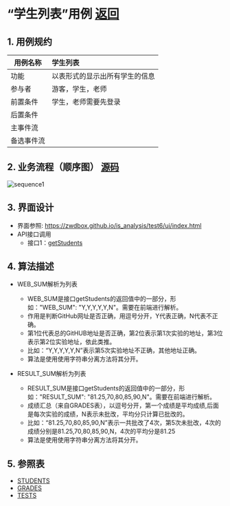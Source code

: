 ﻿<!-- markdownlint-disable MD033-->
<!-- 禁止MD033类型的警告 https://www.npmjs.com/package/markdownlint -->

# “学生列表”用例 [返回](../README.md)
## 1. 用例规约

|用例名称|学生列表|
|-------|:-------------|
|功能|以表形式的显示出所有学生的信息|
|参与者|游客，学生，老师|
|前置条件|学生，老师需要先登录|
|后置条件| |
|主事件流| |
|备选事件流| |

## 2. 业务流程（顺序图） [源码](../src/sequence学生列表.puml)
![sequence1](../sequence学生列表.png) 

## 3. 界面设计
- 界面参照: https://zwdbox.github.io/is_analysis/test6/ui/index.html
- API接口调用
    - 接口1：[getStudents](../接口/getStudents.md) 

## 4. 算法描述

- WEB_SUM解析为列表  
  - WEB_SUM是接口getStudents的返回值中的一部分，形如："WEB_SUM": "Y,Y,Y,Y,Y,N"。需要在前端进行解析。  
  - 作用是判断GitHub网址是否正确，用逗号分开，Y代表正确，N代表不正确。  
  - 第1位代表总的GitHUB地址是否正确，第2位表示第1次实验的地址，第3位表示第2位实验地址，依此类推。
  - 比如：“Y,Y,Y,Y,Y,N”表示第5次实验地址不正确，其他地址正确。  
  - 算法是使用使用字符串分离方法将其分开。

- RESULT_SUM解析为列表
    - RESULT_SUM是接口getStudents的返回值中的一部分，形如："RESULT_SUM": "81.25,70,80,85,90,N"。需要在前端进行解析。
    - 成绩汇总（来自GRADES表），以逗号分开，第一个成绩是平均成绩,后面是每次实验的成绩，N表示未批改，平均分只计算已批改的。    
    - 比如：“81.25,70,80,85,90,N”表示一共批改了4次，第5次未批改，4次的成绩分别是81.25,70,80,85,90,N，4次的平均分是81.25
    - 算法是使用使用字符串分离方法将其分开。
    
## 5. 参照表

- [STUDENTS](../数据库设计.md/#STUDENTS)
- [GRADES](../数据库设计.md/#GRADES)
- [TESTS](../数据库设计.md/#TESTS)
